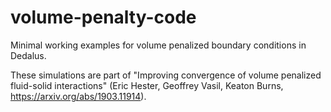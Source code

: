 # volume-penalty-code
Minimal working examples for volume penalized boundary conditions in Dedalus.

These simulations are part of "Improving convergence of volume penalized fluid-solid interactions" (Eric Hester, Geoffrey Vasil, Keaton Burns, https://arxiv.org/abs/1903.11914).
